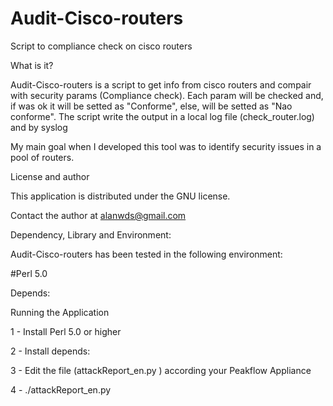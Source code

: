 # Audit-Cisco-routers
Script to compliance check on cisco routers

What is it?

Audit-Cisco-routers is a script to get info from cisco routers and compair with security params (Compliance check). 
Each param will be checked and, if was ok it will be setted as "Conforme", else, will be setted as "Nao conforme".
The script write the output in a local log file (check_router.log) and by syslog

My main goal when I developed this tool was to identify security issues in a pool of routers.

License and author

This application is distributed under the GNU license.

Contact the author at alanwds@gmail.com

Dependency, Library and Environment:

Audit-Cisco-routers has been tested in the following environment:

#Perl 5.0 

Depends:

Running the Application

1 - Install Perl 5.0 or higher

2 - Install depends:


3 - Edit the file (attackReport_en.py ) according your Peakflow Appliance

4 - ./attackReport_en.py
